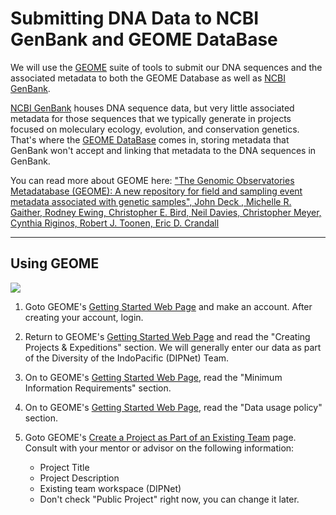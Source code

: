 # Submitting DNA Data to NCBI GenBank and GEOME DataBase

We will use the [GEOME](https://geome-db.org/) suite of tools to submit our DNA sequences and the associated metadata to both the GEOME Database as well as [NCBI GenBank](https://www.ncbi.nlm.nih.gov/).

[NCBI GenBank](https://www.ncbi.nlm.nih.gov/) houses DNA sequence data, but very little associated metadata for those sequences that we typically generate in projects focused on moleculary ecology, evolution, and conservation genetics.  That's where the [GEOME DataBase](https://geome-db.org/) comes in, storing metadata that GenBank won't accept and linking that metadata to the DNA sequences in GenBank.  

You can read more about GEOME here:
["The Genomic Observatories Metadatabase (GEOME): A new repository for field and sampling event metadata associated with genetic samples", John Deck , Michelle R. Gaither, Rodney Ewing, Christopher E. Bird, Neil Davies, Christopher Meyer, Cynthia Riginos, Robert J. Toonen, Eric D. Crandall](https://doi.org/10.1371/journal.pbio.2002925)

---

## Using GEOME

![](https://geome-db.org/docs/geomeWorkflow.png)

1. Goto GEOME's [Getting Started Web Page](https://geome-db.org/about) and make an account. After creating your account, login.

2. Return to GEOME's [Getting Started Web Page](https://geome-db.org/about) and read the "Creating Projects & Expeditions" section.  We will generally enter our data as part of the Diversity of the IndoPacific (DIPNet) Team.

3. On to GEOME's [Getting Started Web Page](https://geome-db.org/about), read the "Minimum Information Requirements" section.

4. On to GEOME's [Getting Started Web Page](https://geome-db.org/about), read the "Data usage policy" section.

5. Goto GEOME's [Create a Project as Part of an Existing Team](https://geome-db.org/project/new) page. Consult with your mentor or advisor on the following information:

	* Project Title
	* Project Description
	* Existing team workspace (DIPNet)
	* Don't check "Public Project" right now, you can change it later.


